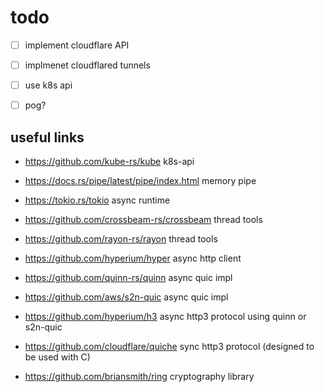 # todo

- [ ] implement cloudflare API

- [ ] implmenet cloudflared tunnels

- [ ] use k8s api

- [ ] pog?

## useful links

- <https://github.com/kube-rs/kube> k8s-api

- <https://docs.rs/pipe/latest/pipe/index.html> memory pipe

- <https://tokio.rs/tokio> async runtime

- <https://github.com/crossbeam-rs/crossbeam> thread tools

- <https://github.com/rayon-rs/rayon> thread tools

- <https://github.com/hyperium/hyper> async http client

- <https://github.com/quinn-rs/quinn> async quic impl

- <https://github.com/aws/s2n-quic> async quic impl

- <https://github.com/hyperium/h3> async http3 protocol using quinn or s2n-quic

- <https://github.com/cloudflare/quiche> sync http3 protocol (designed to be used with C)

- <https://github.com/briansmith/ring> cryptography library
